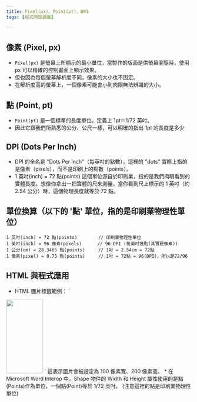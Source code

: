 ```yaml
---
title: Pixel(px)、Point(pt)、DPI
tags: [程式開發通識]

---
```


## 像素 (Pixel, px)
* `Pixel(px)` 是螢幕上所顯示的最小單位，當製作的版面是供螢幕瀏覽時，使用 px 可以精確的控制畫面上顯示效果。
* 但也因為每個螢幕解析度不同，像素的大小也不固定。
* 在解析度高的螢幕上，一個像素可能會小到肉眼無法辨識的大小。

## 點 (Point, pt)
* `Point(pt)` 是一個標準的長度單位。定義上 1pt＝1/72 英吋。
* 因此它跟我們所熟悉的公分、公尺一樣，可以明確的指出 1pt 的長度是多少

## DPI (Dots Per Inch)
* DPI 的全名是 "Dots Per Inch"（每英吋的點數），這裡的 "dots" 實際上指的是像素（pixels），而不是印刷上的點數（points）。
* 1 英吋(inch) = 72 點(points) 這個單位源自於印刷業，指的是我們肉眼看到的實體長度。想像你拿出一把實體的尺來測量，當你看到尺上標示的 1 英吋（約 2.54 公分）時，這個物理長度就等於 72 點。

## 單位換算（以下的 '點' 單位，指的是印刷業物理性單位）
```
1 英吋(inch) = 72 點(points)        // 印刷業物理性單位
1 英吋(inch) = 96 像素(pixels)      // 96 DPI (每英吋幾點(其實是像素))
1 公分(cm) = 28.3465 點(points)     // 1吋 = 2.54cm = 72點
1 像素(pixel) = 0.75 點(points)     // 1吋 = 72點 = 96(DPI)，所以是72/96
```

## HTML 與程式應用
* HTML 圖片標籤範例：
`
<img src="image.jpg" width="100" height="200">
`
這表示圖片會被設定為 100 像素寬、200 像素高。
* 在 Microsoft Word Interop 中，Shape 物件的 Width 和 Height 屬性使用的是點(Points)作為單位，一個點(Point)等於 1/72 英吋。 (注意這裡的點是印刷業物理性單位)